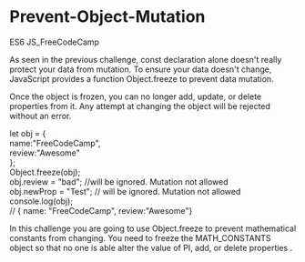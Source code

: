 # Prevent-Object-Mutation
ES6 JS_FreeCodeCamp
<p>As seen in the previous challenge, const declaration alone doesn't really protect your data from mutation. 
To ensure your data doesn't change, JavaScript provides a function Object.freeze to prevent data mutation.</p>
<p>Once the object is frozen, you can no longer add, update, or delete properties from it. 
Any attempt at changing the object will be rejected without an error.</p>
<p>let obj = {<br>
  name:"FreeCodeCamp",<br>
  review:"Awesome"<br>
};<br>
Object.freeze(obj);<br>
obj.review = "bad"; //will be ignored. Mutation not allowed<br>
obj.newProp = "Test"; // will be ignored. Mutation not allowed<br>
console.log(obj); <br>
// { name: "FreeCodeCamp", review:"Awesome"}</p>
<p>In this challenge you are going to use Object.freeze to prevent mathematical constants from changing. 
You need to freeze the MATH_CONSTANTS object so that no one is able alter the value of PI, add, or delete properties .</p>
